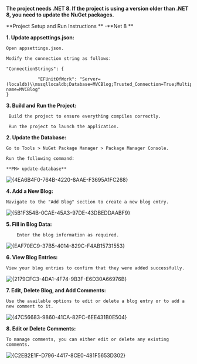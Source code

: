 **The project needs .NET 8. If the project is using a version older than .NET 8, you need to update the NuGet packages.**

**Project Setup and Run Instructions ** -**Net 8 **

**1. Update appsettings.json:**

    Open appsettings.json.
    
    Modify the connection string as follows:
    
    "ConnectionStrings": {
        
                "EFUnitOfWork": "Server=(localdb)\\mssqllocaldb;Database=MVCBlog;Trusted_Connection=True;MultipleActiveResultSets=true;application name=MVCBlog"
    }
    
 **3. Build and Run the Project:**

     Build the project to ensure everything compiles correctly.
  
     Run the project to launch the application.

**2. Update the Database:**

    Go to Tools > NuGet Package Manager > Package Manager Console.
    
    Run the following command:
    
    **PM> update-database**

![{4EA6B4F0-764B-4220-8AAE-F3695A1FC268}](https://github.com/user-attachments/assets/ef460a77-13d4-4ebc-a6ac-8e561c2cbe6c)






**4. Add a New Blog:**

    Navigate to the "Add Blog" section to create a new blog entry.

![{5B1F354B-0CAE-45A3-97DE-43DBEDDAABF9}](https://github.com/user-attachments/assets/892ad7c9-97fd-4c33-9638-bb159c9dd2c1)

**5. Fill in Blog Data:**

        Enter the blog information as required.

![{EAF70EC9-37B5-4014-829C-F4AB15731553}](https://github.com/user-attachments/assets/22b791cf-bebd-4545-9535-be503e7ba04f)

**6. View Blog Entries:**

    View your blog entries to confirm that they were added successfully.

![{2179CFC3-4DA1-4F74-9B3F-E6D30A66976B}](https://github.com/user-attachments/assets/f0f3b852-1467-4a69-836a-52c2e707a0fc)

**7. Edit, Delete Blog, and Add Comments:**

    Use the available options to edit or delete a blog entry or to add a new comment to it.

![{47C56683-9860-41CA-82FC-6EE431B0E504}](https://github.com/user-attachments/assets/73dd9da6-675a-4df4-9d68-5b3459489d73)

**8. Edit or Delete Comments:**

    To manage comments, you can either edit or delete any existing comments.


![{C2EB2E1F-D796-4417-8CE0-481F5653D302}](https://github.com/user-attachments/assets/be3fad2d-7580-4b5c-aadb-195f28e4f749)




